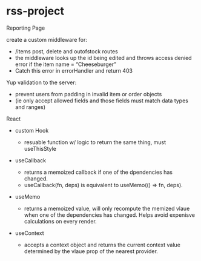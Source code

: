 # rss-project

Reporting Page

create a custom middleware for:
 - /items post, delete and outofstock routes 
 - the middleware looks up the id being edited and throws access denied error if the item name = “Cheeseburger” 
 - Catch this error in errorHandler and return 403


Yup validation to the server:
- prevent users from padding in invalid item or order objects 
- (ie only accept allowed fields and those fields must match data types and ranges)


React
- custom Hook 
    - resuable function w/ logic to return the same thing, must useThisStyle 

- useCallback
    - returns a memoized callback if one of the dpendencies has changed.
    - useCallback(fn, deps) is equivalent to useMemo(() => fn, deps).

- useMemo
    - returns a memoized value, will only recompute the memized vlaue when one of the dependencies has changed.
    Helps avoid expenisve calculations on every render.

- useContext
    - accepts a context object and returns the current context value determined by the vlaue prop of the nearest provider.


